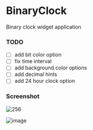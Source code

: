 # BinaryClock
Binary clock widget application 

### TODO
 - [ ] add bit color option
 - [ ] fix time interval
 - [ ] add background color options
 - [ ] add decimal hints
 - [ ] add 24 hour clock option

### Screenshot
![256](https://github.com/chanwoo040531/BinaryClock/assets/114650607/25fd83c4-4536-43a8-8a53-9e034a2792c6)

![image](https://github.com/chanwoo040531/BinaryClock/assets/114650607/5076e270-5cd0-4193-9b50-b756463596d0)